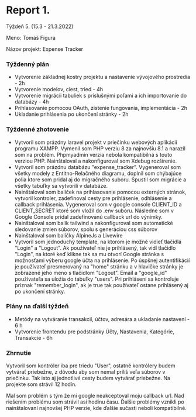 # Report 1.

Týždeň 5. (15.3 - 21.3.2022)

Meno: Tomáš Figura

Názov projekt: Expense Tracker

### Týždenný plán
- Vytvorenie základnej kostry projektu a nastavenie vývojového prostredia - 2h
- Vytvorenie modelov, ciest, tried - 4h
- Vytvorenie migrácii tabuliek s príslušnými poľami a ich importovanie do databázy - 4h
- Prihlasovanie pomocou OAuth, zistenie fungovania, implementácia - 2h
- Ukladanie prihlásenia po ukončení stránky - 2h

### Týždenné zhotovenie
- Vytvoril som prázdny laravel projekt v priečinku webových aplikácií programu XAMPP. Vymenil som PHP verziu 8 za najnovšiu 8.1 a narazil som na problém. Phpmyadmin verzia nebola kompatibilná s touto verziou PHP. Nainštaloval a nakonfiguroval som Xdebug rozšírenie.
- Vytvoril som prázdnu databázu "expense_tracker". Vygeneroval som všetky modely z Entitno-Relačného diagramu, doplnil som chýbajúce polia ktore som pridal aj do migračného suboru. Spustil som migrácie a všetky tabuľky sa vytvorili v databáze. 
- Nainštaloval som balíček na prihlasovanie pomocou externých stránok, vytvoril kontroler, zadefinoval cesty pre prihlásenie, odhlásenie a callback prihlásenia.  Vygeneroval  som v google console CLIENT_ID a CLIENT_SECRET ktoré som vložil  do .env suboru. Následne som v Google Console pridal zadefinovanú callback url do výnimky.
- Nainštaloval som balík tailwind a nakonfiguroval som automatické sledovanie zmien súborov, spolu s generáciou css súborov
- Nainštaloval som balíčky AlpineJs a Livewire
- Vytvoril som jednoduchý template, na ktorom je možné vidieť tlačidlá "Login" a "Logout". Ak používateľ nie je prihlásený, tak vidí tlačidlo "Login", na ktoré keď klikne tak sa mu otvorí Google stránka s možnosťami výberu google účta na prihlásenie. Po úspšnej autentifikácií je používateľ presmerovaný na "home" stránku a v hlavičke stránky je zobrazené jeho meno s tlačidlom "Logout". Email a "google_id" používateľa sa uložia do tabuľky "users". Pri prihlásení sa kontroluje príznak "remember_login", ak je true tak používateľ ostane prihlásený aj po ukončení stránky. 

### Plány na ďalší týždeň
- Metódy na vytváranie transakcií, účtov, adresára a ukladanie nastavení - 6 h
- Vytvorenie frontendu pre podstránky Účty, Nastavenia, Kategórie, Transakcie - 6h

### Zhrnutie
Vytvoril som kontróler iba pre triedu "User", ostatné kontrólery budem vytvárať priebežne, z dôvodu aby som nemal príliš veľa súborov v priečinku. Tak isto aj jednotlivé cesty budem vytvárať priebežne. Na projekte som strávil 12 hodín.

Mal som problém s tým že mi google neakceptoval moju callback url. Nad riešením problému som strávil asi hodinu času. Ďalšie problémy vznikli po nainštalovaní najnovšej PHP verzie, kde ďalšie sučasti neboli kompatibilné.